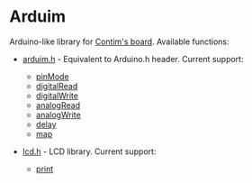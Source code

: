 # Arduim
Arduino-like library for [Contim's board](https://sites.google.com/a/contim.eng.br/sccs2012/material-pic/Manual%20KIT%20PIC18F4550.pdf?attredirects=0 "Manual.pdf"). Available functions:
* [arduim.h](include/arduim.h "header file") - Equivalent to Arduino.h header. Current support:
  - [pinMode](src/arduim.c "source file")
  - [digitalRead](src/arduim.c "source file")
  - [digitalWrite](src/arduim.c "source file")
  - [analogRead](src/arduim.c "source file")
  - [analogWrite](src/arduim.c "source file")
  - [delay](src/arduim.c "source file")
  - [map](src/arduim.c "source file")
  
* [lcd.h](include/arduim.h "header file") - LCD library. Current support:
  - [print](src/lcd.c "source file")
